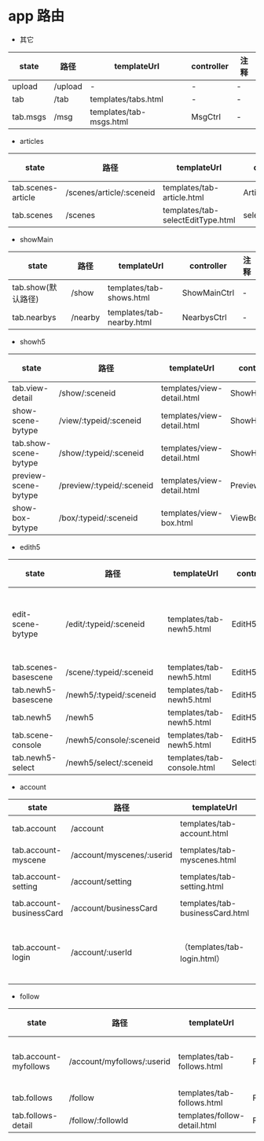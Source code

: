 # app 路由

- 其它

state    | 路径      | templateUrl             | controller | 注释
-------- | ------- | ----------------------- | ---------- | --
upload   | /upload | -                       | -          | -
tab      | /tab    | templates/tabs.html     | -          | -
tab.msgs | /msg    | templates/tab-msgs.html | MsgCtrl    | -

- articles

state              | 路径                       | templateUrl                       | controller      | 注释
------------------ | ------------------------ | --------------------------------- | --------------- | --
tab.scenes-article | /scenes/article/:sceneid | templates/tab-article.html        | ArticleShowCtrl | -
tab.scenes         | /scenes                  | templates/tab-selectEditType.html | selectEditType  | -

- showMain

state          | 路径      | templateUrl               | controller   | 注释
-------------- | ------- | ------------------------- | ------------ | --
tab.show(默认路径) | /show   | templates/tab-shows.html  | ShowMainCtrl | -
tab.nearbys    | /nearby | templates/tab-nearby.html | NearbysCtrl  | -

- showh5

state                 | 路径                        | templateUrl                | controller    | 注释
--------------------- | ------------------------- | -------------------------- | ------------- | --
tab.view-detail       | /show/:sceneid            | templates/view-detail.html | ShowH5Ctrl    | -
show-scene-bytype     | /view/:typeid/:sceneid    | templates/view-detail.html | ShowH5Ctrl    | -
tab.show-scene-bytype | /show/:typeid/:sceneid    | templates/view-detail.html | ShowH5Ctrl    | -
preview-scene-bytype  | /preview/:typeid/:sceneid | templates/view-detail.html | PreviewH5Ctrl | -
show-box-bytype       | /box/:typeid/:sceneid     | templates/view-box.html    | ViewBoxCtrl   | -

- edith5

state                | 路径                      | templateUrl                | controller   | 注释
-------------------- | ----------------------- | -------------------------- | ------------ | ------
edit-scene-bytype    | /edit/:typeid/:sceneid  | templates/tab-newh5.html   | EditH5Ctrl   | 编辑场景页面
tab.scenes-basescene | /scene/:typeid/:sceneid | templates/tab-newh5.html   | EditH5Ctrl   | -
tab.newh5-basescene  | /newh5/:typeid/:sceneid | templates/tab-newh5.html   | EditH5Ctrl   | -
tab.newh5            | /newh5                  | templates/tab-newh5.html   | EditH5Ctrl   | -
tab.scene-console    | /newh5/console/:sceneid | templates/tab-newh5.html   | EditH5Ctrl   | -
tab.newh5-select     | /newh5/select/:sceneid  | templates/tab-console.html | SelectH5Ctrl | -

- account

state                    | 路径                        | templateUrl                     | controller        | 注释
------------------------ | ------------------------- | ------------------------------- | ----------------- | ---------
tab.account              | /account                  | templates/tab-account.html      | AccountCtrl       | 我的主页
tab.account-myscene      | /account/myscenes/:userid | templates/tab-myscenes.html     | MySceneCtrl       | 我的作品
tab.account-setting      | /account/setting          | templates/tab-setting.html      | SettingController | 我的设置
tab.account-businessCard | /account/businessCard     | templates/tab-businessCard.html | BusinessCardCtrl  | 我的名片
tab.account-login        | /account/:userId          | （templates/tab-login.html）      | LoginCtrl         | 登录页面（没用了）

- follow

state                 | 路径                         | templateUrl                  | controller       | 注释
--------------------- | -------------------------- | ---------------------------- | ---------------- | ----
tab.account-myfollows | /account/myfollows/:userid | templates/tab-follows.html   | FollowsCtrl      | 我的收藏
tab.follows           | /follow                    | templates/tab-follows.html   | FollowsCtrl      | -
tab.follows-detail    | /follow/:followId          | templates/follow-detail.html | FollowDetailCtrl | -
